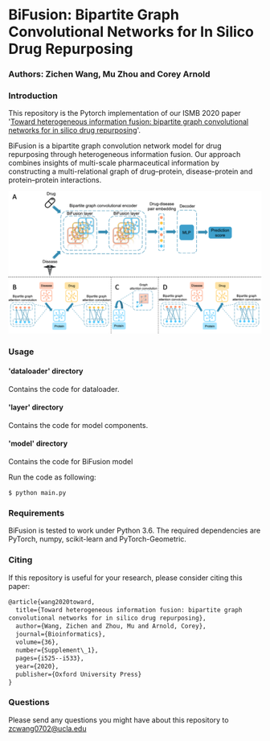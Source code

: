 # BiFusion: Bipartite Graph Convolutional Networks for In Silico Drug Repurposing

### Authors: Zichen Wang, Mu Zhou and Corey Arnold

### Introduction

This repository is the Pytorch implementation of our ISMB 2020 paper 
'[Toward heterogeneous information fusion: bipartite graph convolutional networks for in silico drug repurposing](https://academic.oup.com/bioinformatics/article/36/Supplement_1/i525/5870495)'. 

BiFusion is a bipartite graph convolution network model for drug repurposing through heterogeneous information fusion. 
Our approach combines insights of multi-scale pharmaceutical information by constructing a multi-relational graph of drug–protein, disease-protein and protein–protein interactions.

![](assets/model.png)

### Usage
#### 'dataloader' directory
Contains the code for dataloader.
#### 'layer' directory
Contains the code for  model components.
#### 'model' directory
Contains the code for BiFusion model

Run the code as following:

    $ python main.py
    

### Requirements

BiFusion is tested to work under Python 3.6. 
The required dependencies are PyTorch, numpy, scikit-learn and PyTorch-Geometric.


### Citing

If this repository is useful for your research, please consider citing this paper:

    @article{wang2020toward,
      title={Toward heterogeneous information fusion: bipartite graph convolutional networks for in silico drug repurposing},
      author={Wang, Zichen and Zhou, Mu and Arnold, Corey},
      journal={Bioinformatics},
      volume={36},
      number={Supplement\_1},
      pages={i525--i533},
      year={2020},
      publisher={Oxford University Press}
    }

### Questions

Please send any questions you might have about this repository to <zcwang0702@ucla.edu>

